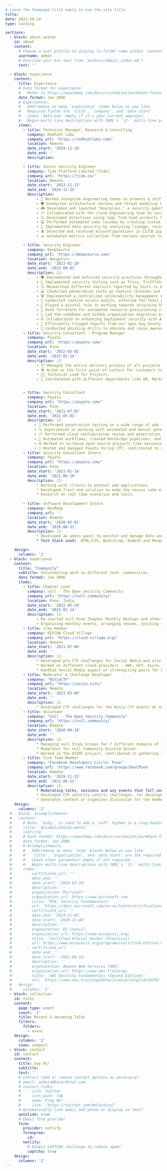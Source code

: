 ```yaml
---
# Leave the homepage title empty to use the site title
title:
date: 2022-10-24
type: landing

sections:
  - block: about.avatar
    id: about
    content:
      # Choose a user profile to display (a folder name within `content/authors/`)
      username: admin
      # Override your bio text from `authors/admin/_index.md`?
      text: ''
      
  - block: experience
    content:
      title: Experience
      # Date format for experience
      #   Refer to https://wowchemy.com/docs/customization/#date-format
      date_format: Jan 2006
      # Experiences.
      #   Add/remove as many `experience` items below as you like.
      #   Required fields are `title`, `company`, and `date_start`.
      #   Leave `date_end` empty if it's your current employer.
      #   Begin multi-line descriptions with YAML's `|2-` multi-line prefix.
      items:
        - title: Technical Manager, Research & Consulting
          company: Redhunt Labs
          company_url: 'https://redhuntlabs.com/'
          location: Remote
          date_start: '2024-11-18'
          date_end: ''
          description: 

        - title: Senior Security Engineer
          company: Tide Platform Limited (Tide)
          company_url: 'https://tide.co/'
          location: Remote
          date_start: '2023-11-13'
          date_end: '2024-11-15'
          description: 
              - 🤝 Worked alongside engineering teams to promote a shift-left culture and improve the company’s security posture.
              - 🛡️ Conducted architecture reviews and threat modeling to proactively implement security best practices.
              - 🎮 Developed and launched "Hourglass," a security gamification platform at Tide to reward positive security behavior, encouraging proactive issue reporting and reducing potential security risks.
              - ⛅ Collaborated with the cloud engineering team to incorporate security in the AWS infrastructure.
              - 🔍 Developed detections using logs from SaaS products like Okta and Google Workspaces with SIEM & SOAR, focusing on PCI, PII, and DLP compliance.
              - 💻 Performed automated code reviews by creating custom DAST rules in Semgrep to enforce security practices, complemented by manual code reviews for thorough coverage.
              - 🔐 Implemented data security by analyzing lineage, reviewing tool configurations, and managing controls and classification.
              - 🪲 Detected and resolved misconfigurations in CI/CD pipelines, collaborating with teams to enhance security and mitigate supply chain risks.
              - 📊 Automated metrics collection from various sources to generate actionable security insights and informed decision-making.

        - title: Security Engineer
          company: DeepSource
          company_url: 'https://deepsource.com/'
          location: Bengaluru
          date_start: '2023-02-20'
          date_end: '2023-09-01'
          description: |2-
              - 🛡️ Implemented and enforced security practices throughout the entire organization.
              - 🔧 Implemented security tooling such as Trivy, Trufflehog, and others, and ensured the integration of GitHub security features into the DevOps pipeline. Collaborated cross-functionally to drive widespread adoption of these security measures.
              - 🔍 Researched different exploits reported by tools to determine their impact and exploitability using frameworks like EPSS.
              - 💻 Conducted penetration tests on feature releases and managed annual third-party security assessments to ensure software security and compliance.
              - 🛠️ Implemented a centralized vulnerability management solution to efficiently manage and triage security issues reported by tools like Trivy and ScoutSuite-powered makeshift CSPM.
              - 🔐 Conducted routine access audits, enforced the least privilege principle, restricted access to sensitive components and data, and maintained comprehensive access logs.
              - 📜 Played a pivotal role in working towards attaining SOC2 and ISO27001 compliance certifications, demonstrating a commitment to industry-leading security standards.
              - 🚀 Used Terraform for automated resource provisioning via pull requests, enhancing security and consistency while reducing operational risks.
              - 🔄 Led the codebase and GitHub organization migration process, including restructuring and access control, to ensure a secure and organized transition.
              - 🌐 Collaborated on enhancing deployment security with ArgoCD, optimizing the management of GitOps-driven infrastructure and ensuring secure, automated deployments.
              - 🐞 Efficiently triaged reports from our open bug bounty program, prioritizing and addressing security vulnerabilities to enhance overall system resilience.
              - 📧 Conducted phishing drills to educate and raise awareness among team members about security threats and phishing attack vigilance.
        - title: Security Consultant - Program Manager
          company: Payatu
          company_url: 'https://payatu.com/'
          location: Pune
          date_start: '2022-05-01'
          date_end: '2023-02-14'
          description: |2-
              - 📦 Managed the entire delivery process of all projects in the company, ensuring the quality of work is being delivered to the customer.
              - 🛠️ Acted as the first point of contact for customers to resolve any issues.
              - 👨‍💻 Technical Lead for Projects.
              - 🤝 Coordinated with different departments like HR, Marketing, and Finance to get the best for the consultants and customers.


        - title: Security Consultant
          company: Payatu
          company_url: 'https://payatu.com/'
          location: Pune
          date_start: '2021-07-01'
          date_end: '2022-05-01'
          description: |2-
             - 🧪 Performed penetration testing on a wide range of web technologies to identify critical vulnerabilities affecting the business, such as Content Manipulation and SQL Injection.
             - 🔍 Experienced in working with automated and manual penetration testing methodologies to deliver quality results.
             - ⛅ Performed cloud configuration review and penetration testing to find critical misconfigurations in client’s infrastructure.
             - 🔧 Automated workflows, created DevSecOps pipelines, and performed penetration testing on CI/CD pipelines to find vulnerabilities.
             - 🌐 Worked on in-house open-source projects like securecode.wiki and cybersecwiki.com to contribute to the infosec community.
             - 🎯 Hosted and managed Payatu Hiring CTF, contributed to creating challenges, hosting and maintaining infrastructure, moderating Discord, and conducted interviews for top candidates.
        - title: Security Consultant Intern
          company: Payatu
          company_url: 'https://payatu.com/'
          location: Pune
          date_start: '2021-01-18'
          date_end: '2021-06-18'
          description: |2-
              * Working with clients to pentest web applications.
              * Developed front-end solution to make the secure code wiki public - [securecode.wiki](https://securecode.wiki) and also created its CI/CD pipeline.
              * Research on real time scenarios and tools.
              
        - title: Software Development Intern
          company: RevMeUp
          company_url: ''
          location: Remote
          date_start: '2020-05-01'
          date_end: '2020-08-31'
          description: |2-
              * Developed an admin panel to monitor and manage data and requests from the mobile application.
              * Tech Stack used:  HTML/CSS, Bootstrap, NodeJS and MongoDB

    design:
      columns: '2'
  - block: experience
    content:
      title: "Community"
      subtitle: Volunteering work in different tech. communities.
      date_format: Jan 2006
      items:
        - title: Chapter Lead 
          company: null - The Open Security Community
          company_url: 'https://null.community/'
          location: Pune, India
          date_start: '2022-05-20'
          date_end: '2023-02-14'
          description: |2-
              - Re-started null Pune Chapter Monthly Meetups and other types of meetings like null Humla, Puliya and workshops along with concepts like news bytes and networking hour.
              - Organizing monthly events, arranging venues, inviting speakers, and other duties are among the responsibilities.
        - title: Crew member
          company: DEFCON Cloud Village
          company_url: 'https://cloud-village.org/'
          location: Remote
          date_start: '2021-07-06'
          date_end: ''
          description: |2-
              * Developed pre-CTF challenges for Social Media and also challenges for the main event.
              * Worked on different cloud providers - AWS, GCP, Azure, Digital Ocean & Alibaba while working on the CTF.
              * Handled Social Media aspect of strategising posts for better reach and engagements and also designing creatives for the event.
        - title: Moderator & Challenge Developer
          company: "WinjaCTF"
          company_url: 'https://winja.site/'
          location: Remote
          date_start: '2021-03-06'
          date_end: ''
          description: |2-
              * Developed CTF challenges for the Winja CTF events at nullcon 2021 (06th Mar, 2021) and at c0c0n 2021 (12th Nov, 2021).
        - title: Volunteer
          company: "null - The Open Security Community"
          company_url: 'https://null.community/'
          location: Remote
          date_start: '2020-09-18'
          date_end: ''
          description: |2-
              * Managing null Study Groups for 7 different domains of information security. Helping the newcomers, get exposed to industry grade learning experience. Responsibilities involved conducting weekly/bi-weekly meetups, finding mentors, etc.
              * Moderator for null Community Discord Server.
              * Worked in the OSINT project, contributed in gathering information from the government websites and presenting them in an easy-to-consume form.
        - title: Core Team Member
          company: "Facebook Developers Circle: Pune"
          company_url: 'https://www.facebook.com/groups/DevCPune'
          location: Remote
          date_start: '2019-11-21'
          date_end: '2021-06-21'
          description: |2-
              * Moderating talks, sessions and any events that fall under the umbrella of DevC: Pune.
              * Developed CTF security centric challenges, for developers to learn about security.
              * Generates content or organizes discussion for the members.
    design:
      columns: '2'
  # - block: accomplishments
  #   content:
  #     # Note: `&shy;` is used to add a 'soft' hyphen in a long heading.
  #     title: 'Accomplish&shy;ments'
  #     subtitle:
  #     # Date format: https://wowchemy.com/docs/customization/#date-format
  #     date_format: Jan 2006
  #     # Accomplishments.
  #     #   Add/remove as many `item` blocks below as you like.
  #     #   `title`, `organization`, and `date_start` are the required parameters.
  #     #   Leave other parameters empty if not required.
  #     #   Begin multi-line descriptions with YAML's `|2-` multi-line prefix.
  #     items:
  #       - certificate_url: ''
  #         date_end: ''
  #         date_start: '2020-03-10'
  #         description: ''
  #         organization: Microsoft
  #         organization_url: https://www.microsoft.com
  #         title: "MTA: Security Fundamentals"
  #         url: 'https://docs.microsoft.com/en-us/learn/certifications/exams/98-367'
  #       - certificate_url: ''
  #         date_end: '2023-11-05'
  #         date_start: '2020-11-06'
  #         description: ''
  #         organization: EC-Council
  #         organization_url: https://www.eccouncil.org/
  #         title: 'Certified Ethical Hacker (Practical)'
  #         url: https://www.eccouncil.org/programs/certified-ethical-hacker-ceh-practical/
  #       - certificate_url: ''
  #         date_end: ''
  #         date_start: '2021-04-16'
  #         description: ''
  #         organization: Amazon Web Services (AWS)
  #         organization_url: https://www.aws.training/
  #         title: 'AWS Security Fundamentals (Second Edition)'
  #         url: 'https://www.aws.training/Details/eLearning?id=34259'
  #   design:
  #     columns: '2'
  - block: collection
    id: talks
    content:
      page_type: event
      count: '1'
      title: Recent & Upcoming Talks
      filters:
        folders:
          - event
    design:
      columns: '2'
      view: compact
  - block: contact
    id: contact
    content:
      title: Say Hi!
      subtitle:
      text: ''
      # Contact (add or remove contact options as necessary)
      # email: ashwin@0xcardinal.com
      # contact_links:
      #   - icon: twitter
      #     icon_pack: fab
      #     name: Ping Me!  
      #     link: 'https://twitter.com/0xCardinal'
      # Automatically link email and phone or display as text?
      autolink: true
      # Email form provider
      form:
        provider: netlify
        formspree:
          id:
        netlify:
          # Enable CAPTCHA challenge to reduce spam?
          captcha: true
    design:
      columns: '2'
---
```


